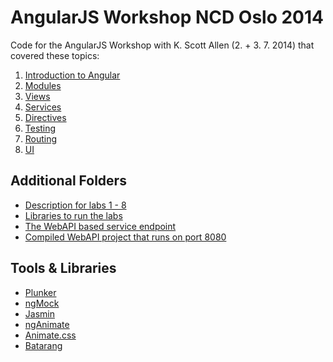 AngularJS Workshop NCD Oslo 2014
======

Code for the AngularJS Workshop with K. Scott Allen (2. + 3. 7. 2014) that covered these topics:

1. [Introduction to Angular](./lab_1/index.html)
2. [Modules](./lab_2/index.html)
3. [Views](./lab_3/index.html)
4. [Services](./lab_4/index.html)
5. [Directives](./lab_5/index.html)
6. [Testing](./lab_6/index.html)
7. [Routing](./lab_7/index.html)
8. [UI](./lab_8/index.html)


Additional Folders
--

* [Description for labs 1 - 8](./labs_of_workshop/)
* [Libraries to run the labs](./lib/)
* [The WebAPI based service endpoint](./webapi/)
* [Compiled WebAPI project that runs on port 8080](./webapi_compiled/)



Tools & Libraries
--

* [Plunker](http://plnkr.co/)
* [ngMock](https://docs.angularjs.org/api/ngMock)
* [Jasmin](http://jasmine.github.io/)
* [ngAnimate](https://docs.angularjs.org/api/ngAnimate)
* [Animate.css](http://daneden.github.io/animate.css/)
* [Batarang](https://chrome.google.com/webstore/detail/angularjs-batarang/ighdmehidhipcmcojjgiloacoafjmpfk)
